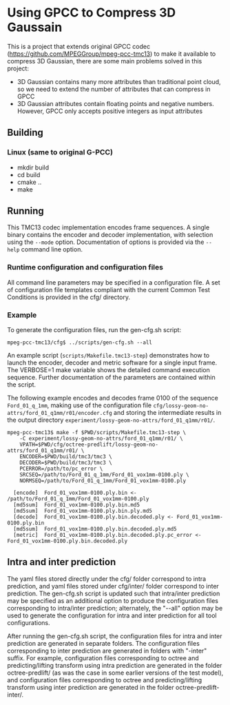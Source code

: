 # Using GPCC to Compress 3D Gaussain

This is a project that extends original GPCC codec (https://github.com/MPEGGroup/mpeg-pcc-tmc13) to make it available to compress 3D Gaussian, there are some main problems solved in this project:

- 3D Gaussian contains many more attributes than traditional point cloud, so we need to extend the number of attributes that can compress in GPCC
- 3D Gaussian attributes contain floating points and negative numbers. However, GPCC only accepts positive integers as input attributes

## Building

### Linux (same to original G-PCC)

- mkdir build
- cd build
- cmake ..
- make

## Running

This TMC13 codec implementation encodes frame sequences. A single binary
contains the encoder and decoder implementation, with selection using
the `--mode` option. Documentation of options is provided via the
`--help` command line option.

### Runtime configuration and configuration files

All command line parameters may be specified in a configuration file.
A set of configuration file templates compliant with the current Common
Test Conditions is provided in the cfg/ directory.

### Example

To generate the configuration files, run the gen-cfg.sh script:

```console
mpeg-pcc-tmc13/cfg$ ../scripts/gen-cfg.sh --all
```

An example script (`scripts/Makefile.tmc13-step`) demonstrates how
to launch the encoder, decoder and metric software for a single
input frame. The VERBOSE=1 make variable shows the detailed command
execution sequence. Further documentation of the parameters are
contained within the script.

The following example encodes and decodes frame 0100 of the sequence
`Ford_01_q_1mm`, making use of the configuration file
`cfg/lossy-geom-no-attrs/ford_01_q1mm/r01/encoder.cfg` and storing
the intermediate results in the output directory
`experiment/lossy-geom-no-attrs/ford_01_q1mm/r01/`.

```console
mpeg-pcc-tmc13$ make -f $PWD/scripts/Makefile.tmc13-step \
    -C experiment/lossy-geom-no-attrs/ford_01_q1mm/r01/ \
    VPATH=$PWD/cfg/octree-predlift/lossy-geom-no-attrs/ford_01_q1mm/r01/ \
    ENCODER=$PWD/build/tmc3/tmc3 \
    DECODER=$PWD/build/tmc3/tmc3 \
    PCERROR=/path/to/pc_error \
    SRCSEQ=/path/to/Ford_01_q_1mm/Ford_01_vox1mm-0100.ply \
    NORMSEQ=/path/to/Ford_01_q_1mm/Ford_01_vox1mm-0100.ply

  [encode]  Ford_01_vox1mm-0100.ply.bin <- /path/to/Ford_01_q_1mm/Ford_01_vox1mm-0100.ply
  [md5sum]  Ford_01_vox1mm-0100.ply.bin.md5
  [md5sum]  Ford_01_vox1mm-0100.ply.bin.ply.md5
  [decode]  Ford_01_vox1mm-0100.ply.bin.decoded.ply <- Ford_01_vox1mm-0100.ply.bin
  [md5sum]  Ford_01_vox1mm-0100.ply.bin.decoded.ply.md5
  [metric]  Ford_01_vox1mm-0100.ply.bin.decoded.ply.pc_error <- Ford_01_vox1mm-0100.ply.bin.decoded.ply
```

## Intra and inter prediction

The yaml files stored directly under the cfg/ folder correspond to intra prediction, and yaml files stored under cfg/inter/ folder correspond to inter prediction. The gen-cfg.sh script is updated such that intra/inter prediction may be specified as an additional option to produce the configuration files corresponding to intra/inter prediction; alternately, the "--all" option may be used to generate the configuration for intra and inter prediction for all tool configurations.

After running the gen-cfg.sh script, the configuration files for intra and inter prediction are generated in separate folders. The configuration files corresponding to inter prediction are generated in folders with "-inter" suffix. For example, configuration files corresponding to octree and predicting/lifting transform using intra prediction are generated in the folder octree-predlift/ (as was the case in some earlier versions of the test model), and configuration files corresponding to octree and predicting/lifting transform using inter prediction are generated in the folder octree-predlift-inter/.
